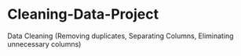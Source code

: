 # Cleaning-Data-Project
Data Cleaning (Removing duplicates, Separating Columns, Eliminating unnecessary columns)

